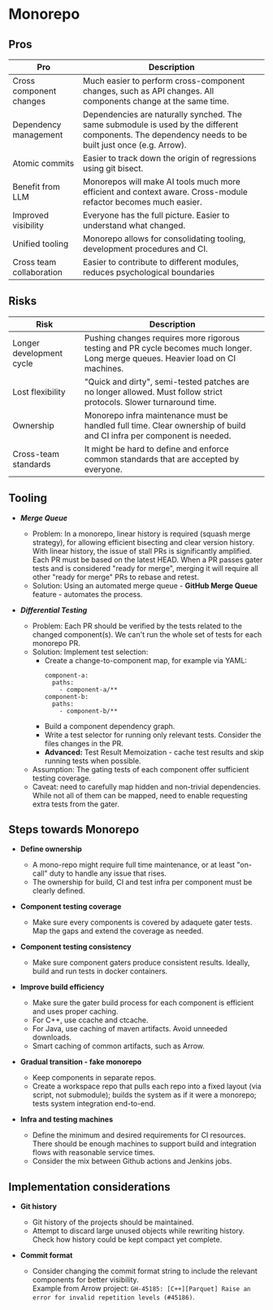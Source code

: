 # Monorepo

## Pros

| Pro                      | Description |
| ------------------------ | ----------- |
| Cross component changes  | Much easier to perform cross-component changes, such as API changes. All components change at the same time.
| Dependency management    | Dependencies are naturally synched. The same submodule is used by the different components. The dependency needs to be built just once (e.g. Arrow).
| Atomic commits           | Easier to track down the origin of regressions using git bisect.
| Benefit from LLM         | Monorepos will make AI tools much more efficient and context aware. Cross-module refactor becomes much easier. 
| Improved visibility      | Everyone has the full picture. Easier to understand what changed.
| Unified tooling          | Monorepo allows for consolidating tooling, development procedures and CI.
| Cross team collaboration | Easier to contribute to different modules, reduces psychological boundaries

## Risks

| Risk                      | Description |
| ------------------------- | ----------- |
| Longer development cycle  | Pushing changes requires more rigorous testing and PR cycle becomes much longer. Long merge queues. Heavier load on CI machines.
| Lost flexibility          | "Quick and dirty", semi-tested patches are no longer allowed. Must follow strict protocols. Slower turnaround time.
| Ownership                 | Monorepo infra maintenance must be handled full time. Clear ownership of build and CI infra per component is needed.
| Cross-team standards      | It might be hard to define and enforce common standards that are accepted by everyone.

## Tooling

- **_Merge Queue_**
  * Problem: In a monorepo, linear history is required (squash merge strategy), for allowing efficient bisecting and clear version history.
  With linear history, the issue of stall PRs is significantly amplified. Each PR must be based on the latest HEAD.
  When a PR passes gater tests and is considered "ready for merge", merging it will require all other
  "ready for merge" PRs to rebase and retest.  
  * Solution: Using an automated merge queue - **GitHub Merge Queue** feature - automates the process.  

- **_Differential Testing_**
  * Problem: Each PR should be verified by the tests related to the changed component(s). We can't run the whole set of tests for each monorepo PR.  
  * Solution: Implement test selection:
    - Create a change-to-component map, for example via YAML:
      ```
      component-a:
        paths:
          - component-a/**
      component-b:
        paths:
          - component-b/**
      ```
    - Build a component dependency graph.
    - Write a test selector for running only relevant tests. Consider the files changes in the PR.  
    - **Advanced:** Test Result Memoization - cache test results and skip running tests when possible.
  * Assumption: The gating tests of each component offer sufficient testing coverage.
  * Caveat: need to carefully map hidden and non-trivial dependencies.  
    While not all of them can be mapped, need to enable requesting extra tests from the gater.  

## Steps towards Monorepo

- **Define ownership**  
  * A mono-repo might require full time maintenance, or at least "on-call" duty to handle any issue that rises.  
  * The ownership for build, CI and test infra per component must be clearly defined.  

- **Component testing coverage**  
  * Make sure every components is covered by adaquete gater tests. Map the gaps and extend the coverage as needed.

- **Component testing consistency**  
  * Make sure component gaters produce consistent results. Ideally, build and run tests in docker containers.  

- **Improve build efficiency**
  * Make sure the gater build process for each component is efficient and uses proper caching.  
  * For C++, use ccache and ctcache.  
  * For Java, use caching of maven artifacts. Avoid unneeded downloads.  
  * Smart caching of common artifacts, such as Arrow.  

- **Gradual transition - fake monorepo**
  * Keep components in separate repos.
  * Create a workspace repo that pulls each repo into a fixed layout (via script, not submodule); builds the system as if it were a monorepo; tests system integration end-to-end.

- **Infra and testing machines**
  * Define the minimum and desired requirements for CI resources. There should be enough machines to support build and integration flows with reasonable service times.  
  * Consider the mix between Github actions and Jenkins jobs.  

## Implementation considerations

- **Git history**
  * Git history of the projects should be maintained.  
  * Attempt to discard large unused objects while rewriting history. Check how history could be kept compact yet complete.  

- **Commit format**
  * Consider changing the commit format string to include the relevant components for better visibility.  
    Example from Arrow project: `GH-45185: [C++][Parquet] Raise an error for invalid repetition levels (#45186)`.
